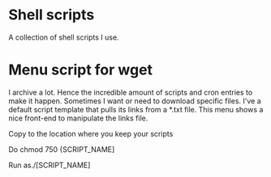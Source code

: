 # Shell scripts
A collection of shell scripts I use.

# Menu script for wget
I archive a lot. Hence the incredible amount of scripts and cron entries to make it happen. Sometimes I want or need to download specific files. I've a default script template that pulls its links from a *.txt file. This menu shows a nice front-end to manipulate the links file.

Copy to the location where you keep your scripts

Do chmod 750 {SCRIPT_NAME]

Run as./[SCRIPT_NAME]
